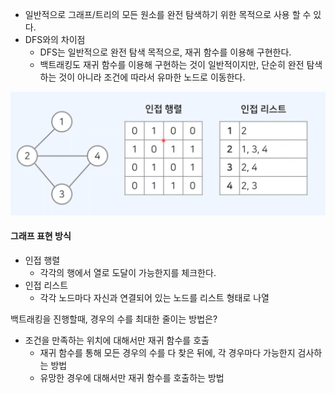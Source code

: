 - 일반적으로 그래프/트리의 모든 원소를 완전 탐색하기 위한 목적으로 사용 할 수 있다.
- DFS와의 차이점
	- DFS는 일반적으로 완전 탐색 목적으로, 재귀 함수를 이용해 구현한다.
	- 백트래킹도 재귀 함수를 이용해 구현하는 것이 일반적이지만, 단순히 완전 탐색하는 것이 아니라 조건에 따라서 유마한 노드로 이동한다.

![Pasted image 20241226182335.png](Pasted%20image%2020241226182335.png)
#### 그래프 표현 방식

- 인접 행렬
	- 각각의 행에서 열로 도달이 가능한지를 체크한다.
- 인접 리스트
	- 각각 노드마다 자신과 연결되어 있는 노드를 리스트 형태로 나열

백트래킹을 진행할때, 경우의 수를 최대한 줄이는 방법은?
- 조건을 만족하는 위치에 대해서만 재귀 함수를 호출
	- 재귀 함수를 통해 모든 경우의 수를 다 찾은 뒤에, 각 경우마다 가능한지 검사하는 방법
	- 유망한 경우에 대해서만 재귀 함수를 호출하는 방법